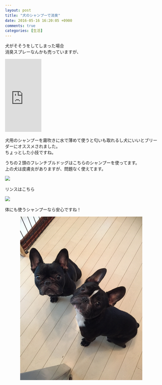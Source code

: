 ```yaml
---
layout: post
title: "犬のシャンプーで消臭"
date: 2016-05-16 16:20:05 +0900
comments: true
categories: [生活]
---
```


犬がそそうをしてしまった場合  
消臭スプレーなんかも売っていますが、  
  
<!-- more -->
  
<div class="space-h20"></div>
<iframe src="http://rcm-fe.amazon-adsystem.com/e/cm?lt1=_blank&bc1=000000&IS2=1&bg1=FFFFFF&fc1=000000&lc1=0000FF&t=gogosakura-22&o=9&p=8&l=as4&m=amazon&f=ifr&ref=ss_til&asins=B000FQSHJK" style="width:120px;height:240px;" scrolling="no" marginwidth="0" marginheight="0" frameborder="0"></iframe>  
<div class="space-h20"></div>
  
犬用のシャンプーを霧吹きに水で薄めて使うと匂いも取れるし犬にいいとブリーダーにオススメされました。  
ちょっとした小技ですね。  
  
  
うちの２頭のフレンチブルドッグはこちらのシャンプーを使ってます。  
上の犬は皮膚炎がありますが、問題なく使えてます。  
  
<a  href="http://www.amazon.co.jp/gp/product/B00195AGYK/ref=as_li_ss_il?ie=UTF8&camp=247&creative=7399&creativeASIN=B00195AGYK&linkCode=as2&tag=gogosakura-22"><img border="0" src="http://ws-fe.amazon-adsystem.com/widgets/q?_encoding=UTF8&ASIN=B00195AGYK&Format=_SL250_&ID=AsinImage&MarketPlace=JP&ServiceVersion=20070822&WS=1&tag=gogosakura-22" ></a><img src="http://ir-jp.amazon-adsystem.com/e/ir?t=gogosakura-22&l=as2&o=9&a=B00195AGYK" width="1" height="1" border="0" alt="" style="border:none !important; margin:0px !important;" />  
  
  
リンスはこちら  
  
<a  href="http://www.amazon.co.jp/gp/product/B00195ALEA/ref=as_li_ss_il?ie=UTF8&camp=247&creative=7399&creativeASIN=B00195ALEA&linkCode=as2&tag=gogosakura-22"><img border="0" src="http://ws-fe.amazon-adsystem.com/widgets/q?_encoding=UTF8&ASIN=B00195ALEA&Format=_SL250_&ID=AsinImage&MarketPlace=JP&ServiceVersion=20070822&WS=1&tag=gogosakura-22" ></a><img src="http://ir-jp.amazon-adsystem.com/e/ir?t=gogosakura-22&l=as2&o=9&a=B00195ALEA" width="1" height="1" border="0" alt="" style="border:none !important; margin:0px !important;" />  
  

体にも使うシャンプーなら安心ですね！  
<div style="text-align: center; margin:auto 0;">  
  <img src="/images/blog/2016_5_16.JPG" alt="小梅と小春" style="width: 80%;">
</div>  
